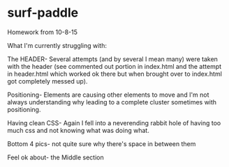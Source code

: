 # surf-paddle
Homework from 10-8-15


What I'm currently struggling with:

The HEADER- Several attempts (and by several I mean many) were taken with the header  (see commented out portion in index.html and the attempt in header.html which worked ok there but when brought over to index.html got completely messed up). 

Positioning- Elements are causing other elements to move and I'm not always understanding why leading to a complete cluster sometimes with positioning.

Having clean CSS- Again I fell into a neverending rabbit hole of having too much css and not knowing what was doing what. 

Bottom 4 pics- not quite sure why there's space in between them

Feel ok about- the Middle section
